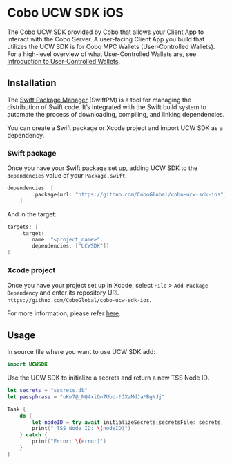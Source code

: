# Cobo UCW SDK iOS

The Cobo UCW SDK provided by Cobo that allows your Client App to interact with the Cobo Server. A user-facing Client App you build that utilizes the UCW SDK is for Cobo MPC Wallets (User-Controlled Wallets). For a high-level overview of what User-Controlled Wallets are, see [Introduction to User-Controlled Wallets](https://manuals.cobo.com/en/portal/mpc-wallets/introduction#user-controlled-wallets).

## Installation

The [Swift Package Manager](https://swift.org/package-manager/) (SwiftPM) is a tool for managing the distribution of Swift code. It’s integrated with the Swift build system to automate the process of downloading, compiling, and linking dependencies.

You can create a Swift package or Xcode project and import UCW SDK as a dependency. 

### Swift package

Once you have your Swift package set up, adding UCW SDK to the `dependencies` value of your `Package.swift`.

```swift
dependencies: [
        .package(url: "https://github.com/CoboGlobal/cobo-ucw-sdk-ios")
    ]
```

And in the target:

```swift
targets: [
    .target(
        name: "<project_name>",
        dependencies: ["UCWSDK"])
]
```
### Xcode project

Once you have your project set up in Xcode, select `File` > `Add Package Dependency` and enter its repository URL `https://github.com/CoboGlobal/cobo-ucw-sdk-ios`. 

For more information, please refer [here](https://developer.apple.com/documentation/xcode/adding-package-dependencies-to-your-app
).

## Usage

 In source file where you want to use UCW SDK add:

```swift
import UCWSDK
```

Use the UCW SDK to initialize a secrets and return a new TSS Node ID.

```swift
let secrets = "secrets.db"
let passphrase = "uKm7@_NQ4xiQn7UbU-!JXaMdJa*BgNJj"

Task {
    do {
        let nodeID = try await initializeSecrets(secretsFile: secrets, passphrase: passphrase)
        print(" TSS Node ID: \(nodeID)")
    } catch {
        print("Error: \(error)")
    }
}
```
